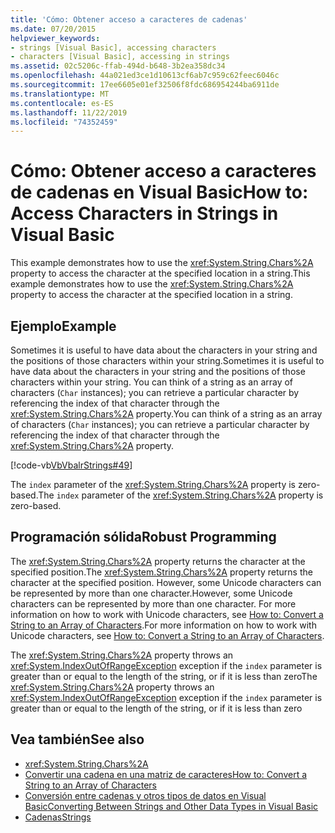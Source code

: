 ```yaml
---
title: 'Cómo: Obtener acceso a caracteres de cadenas'
ms.date: 07/20/2015
helpviewer_keywords:
- strings [Visual Basic], accessing characters
- characters [Visual Basic], accessing in strings
ms.assetid: 02c5206c-ffab-494d-b648-3b2ea358dc34
ms.openlocfilehash: 44a021ed3ce1d10613cf6ab7c959c62feec6046c
ms.sourcegitcommit: 17ee6605e01ef32506f8fdc686954244ba6911de
ms.translationtype: MT
ms.contentlocale: es-ES
ms.lasthandoff: 11/22/2019
ms.locfileid: "74352459"
---
```

# <a name="how-to-access-characters-in-strings-in-visual-basic"></a><span data-ttu-id="72f91-102">Cómo: Obtener acceso a caracteres de cadenas en Visual Basic</span><span class="sxs-lookup"><span data-stu-id="72f91-102">How to: Access Characters in Strings in Visual Basic</span></span>
<span data-ttu-id="72f91-103">This example demonstrates how to use the <xref:System.String.Chars%2A> property to access the character at the specified location in a string.</span><span class="sxs-lookup"><span data-stu-id="72f91-103">This example demonstrates how to use the <xref:System.String.Chars%2A> property to access the character at the specified location in a string.</span></span>  
  
## <a name="example"></a><span data-ttu-id="72f91-104">Ejemplo</span><span class="sxs-lookup"><span data-stu-id="72f91-104">Example</span></span>  
 <span data-ttu-id="72f91-105">Sometimes it is useful to have data about the characters in your string and the positions of those characters within your string.</span><span class="sxs-lookup"><span data-stu-id="72f91-105">Sometimes it is useful to have data about the characters in your string and the positions of those characters within your string.</span></span> <span data-ttu-id="72f91-106">You can think of a string as an array of characters (`Char` instances); you can retrieve a particular character by referencing the index of that character through the <xref:System.String.Chars%2A> property.</span><span class="sxs-lookup"><span data-stu-id="72f91-106">You can think of a string as an array of characters (`Char` instances); you can retrieve a particular character by referencing the index of that character through the <xref:System.String.Chars%2A> property.</span></span>  
  
 [!code-vb[VbVbalrStrings#49](~/samples/snippets/visualbasic/VS_Snippets_VBCSharp/VbVbalrStrings/VB/Class2.vb#49)]  
  
 <span data-ttu-id="72f91-107">The `index` parameter of the <xref:System.String.Chars%2A> property is zero-based.</span><span class="sxs-lookup"><span data-stu-id="72f91-107">The `index` parameter of the <xref:System.String.Chars%2A> property is zero-based.</span></span>  
  
## <a name="robust-programming"></a><span data-ttu-id="72f91-108">Programación sólida</span><span class="sxs-lookup"><span data-stu-id="72f91-108">Robust Programming</span></span>  
 <span data-ttu-id="72f91-109">The <xref:System.String.Chars%2A> property returns the character at the specified position.</span><span class="sxs-lookup"><span data-stu-id="72f91-109">The <xref:System.String.Chars%2A> property returns the character at the specified position.</span></span> <span data-ttu-id="72f91-110">However, some Unicode characters can be represented by more than one character.</span><span class="sxs-lookup"><span data-stu-id="72f91-110">However, some Unicode characters can be represented by more than one character.</span></span> <span data-ttu-id="72f91-111">For more information on how to work with Unicode characters, see [How to: Convert a String to an Array of Characters](../../../../visual-basic/programming-guide/language-features/strings/how-to-convert-a-string-to-an-array-of-characters.md).</span><span class="sxs-lookup"><span data-stu-id="72f91-111">For more information on how to work with Unicode characters, see [How to: Convert a String to an Array of Characters](../../../../visual-basic/programming-guide/language-features/strings/how-to-convert-a-string-to-an-array-of-characters.md).</span></span>  
  
 <span data-ttu-id="72f91-112">The <xref:System.String.Chars%2A> property throws an <xref:System.IndexOutOfRangeException> exception if the `index` parameter is greater than or equal to the length of the string, or if it is less than zero</span><span class="sxs-lookup"><span data-stu-id="72f91-112">The <xref:System.String.Chars%2A> property throws an <xref:System.IndexOutOfRangeException> exception if the `index` parameter is greater than or equal to the length of the string, or if it is less than zero</span></span>  
  
## <a name="see-also"></a><span data-ttu-id="72f91-113">Vea también</span><span class="sxs-lookup"><span data-stu-id="72f91-113">See also</span></span>

- <xref:System.String.Chars%2A>
- [<span data-ttu-id="72f91-114">Convertir una cadena en una matriz de caracteres</span><span class="sxs-lookup"><span data-stu-id="72f91-114">How to: Convert a String to an Array of Characters</span></span>](../../../../visual-basic/programming-guide/language-features/strings/how-to-convert-a-string-to-an-array-of-characters.md)
- [<span data-ttu-id="72f91-115">Conversión entre cadenas y otros tipos de datos en Visual Basic</span><span class="sxs-lookup"><span data-stu-id="72f91-115">Converting Between Strings and Other Data Types in Visual Basic</span></span>](../../../../visual-basic/programming-guide/language-features/strings/converting-between-strings-and-other-data-types.md)
- [<span data-ttu-id="72f91-116">Cadenas</span><span class="sxs-lookup"><span data-stu-id="72f91-116">Strings</span></span>](../../../../visual-basic/programming-guide/language-features/strings/index.md)
